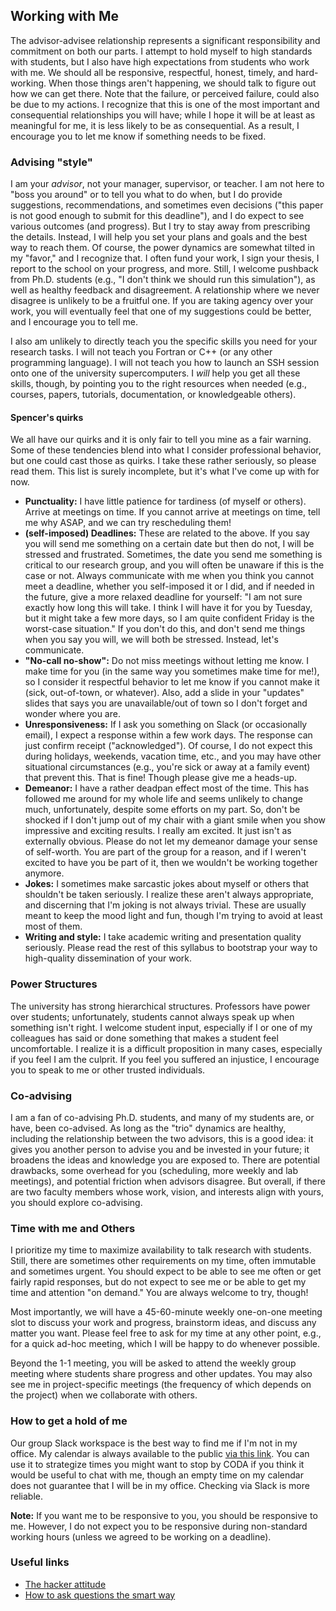 <!-- START doctoc generated TOC please keep comment here to allow auto update -->
<!-- DON'T EDIT THIS SECTION, INSTEAD RE-RUN doctoc TO UPDATE -->
<!-- END doctoc generated TOC please keep comment here to allow auto update -->

## Working with Me

The advisor-advisee relationship represents a significant responsibility and commitment on both our parts.
I attempt to hold myself to high standards with students, but I also have high expectations from students who work with me.
We should all be responsive, respectful, honest, timely, and hard-working.
When those things aren't happening, we should talk to figure out how we can get there.
Note that the failure, or perceived failure, could also be due to my actions.
I recognize that this is one of the most important and consequential relationships you will have; while I hope it will be at least as meaningful for me, it is less likely to be as consequential.
As a result, I encourage you to let me know if something needs to be fixed.

### Advising "style"

I am your _advisor_, not your manager, supervisor, or teacher.
I am not here to "boss you around" or to tell you what to do when, but I do provide suggestions, recommendations, and sometimes even decisions ("this paper is not good enough to submit for this deadline"), and I do expect to see various outcomes (and progress). 
But I try to stay away from prescribing the details.
Instead, I will help you set your plans and goals and the best way to reach them.
Of course, the power dynamics are somewhat tilted in my "favor," and I recognize that. 
I often fund your work, I sign your thesis, I report to the school on your progress, and more.
Still, I welcome pushback from Ph.D. students (e.g., "I don't think we should run this simulation"), as well as healthy feedback and disagreement.
A relationship where we never disagree is unlikely to be a fruitful one. 
If you are taking agency over your work, you will eventually feel that one of my suggestions could be better, and I encourage you to tell me.

I also am unlikely to directly teach you the specific skills you need for your research tasks.
I will not teach you Fortran or C++ (or any other programming language).
I will not teach you how to launch an SSH session onto one of the university supercomputers.
I _will_ help you get all these skills, though, by pointing you to the right resources when needed (e.g., courses, papers, tutorials, documentation, or knowledgeable others).

#### Spencer's quirks

We all have our quirks and it is only fair to tell you mine as a fair warning.
Some of these tendencies blend into what I consider professional behavior, but one could cast those as quirks.
I take these rather seriously, so please read them.
This list is surely incomplete, but it's what I've come up with for now.
* __Punctuality:__ I have little patience for tardiness (of myself or others). Arrive at meetings on time. If you cannot arrive at meetings on time, tell me why ASAP, and we can try rescheduling them!
* __(self-imposed) Deadlines:__ These are related to the above. If you say you will send me something on a certain date but then do not, I will be stressed and frustrated. Sometimes, the date you send me something is critical to our research group, and you will often be unaware if this is the case or not. Always communicate with me when you think you cannot meet a deadline, whether you self-imposed it or I did, and if needed in the future, give a more relaxed deadline for yourself: "I am not sure exactly how long this will take. I think I will have it for you by Tuesday, but it might take a few more days, so I am quite confident Friday is the worst-case situation." If you don't do this, and don't send me things when you say you will, we will both be stressed. Instead, let's communicate. 
* __"No-call no-show":__ Do not miss meetings without letting me know. I make time for you (in the same way you sometimes make time for me!), so I consider it respectful behavior to let me know if you cannot make it (sick, out-of-town, or whatever). Also, add a slide in your "updates" slides that says you are unavailable/out of town so I don't forget and wonder where you are.
* __Unresponsiveness:__ If I ask you something on Slack (or occasionally email), I expect a response within a few work days. The response can just confirm receipt ("acknowledged"). Of course, I do not expect this during holidays, weekends, vacation time, etc., and you may have other situational circumstances (e.g., you're sick or away at a family event) that prevent this. That is fine! Though please give me a heads-up.
* __Demeanor:__ I have a rather deadpan effect most of the time. This has followed me around for my whole life and seems unlikely to change much, unfortunately, despite some efforts on my part. So, don't be shocked if I don't jump out of my chair with a giant smile when you show impressive and exciting results. I really am excited. It just isn't as externally obvious. Please do not let my demeanor damage your sense of self-worth. You are part of the group for a reason, and if I weren't excited to have you be part of it, then we wouldn't be working together anymore.
* __Jokes:__ I sometimes make sarcastic jokes about myself or others that shouldn't be taken seriously. I realize these aren't always appropriate, and discerning that I'm joking is not always trivial. These are usually meant to keep the mood light and fun, though I'm trying to avoid at least most of them.
* __Writing and style:__ I take academic writing and presentation quality seriously. Please read the rest of this syllabus to bootstrap your way to high-quality dissemination of your work.

### Power Structures

The university has strong hierarchical structures.
Professors have power over students; unfortunately, students cannot always speak up when something isn't right.
I welcome student input, especially if I or one of my colleagues has said or done something that makes a student feel uncomfortable.
I realize it is a difficult proposition in many cases, especially if you feel I am the culprit.
If you feel you suffered an injustice, I encourage you to speak to me or other trusted individuals.

### Co-advising

I am a fan of co-advising Ph.D. students, and many of my students are, or have, been co-advised.
As long as the "trio" dynamics are healthy, including the relationship between the two advisors, this is a good idea: it gives you another person to advise you and be invested in your future; it broadens the ideas and knowledge you are exposed to.
There are potential drawbacks, some overhead for you (scheduling, more weekly and lab meetings), and potential friction when advisors disagree.
But overall, if there are two faculty members whose work, vision, and interests align with yours, you should explore co-advising.

### Time with me and Others

I prioritize my time to maximize availability to talk research with students.
Still, there are sometimes other requirements on my time, often immutable and sometimes urgent.
You should expect to be able to see me often or get fairly rapid responses, but do not expect to see me or be able to get my time and attention "on demand."
You are always welcome to try, though!

Most importantly, we will have a 45-60-minute weekly one-on-one meeting slot to discuss your work and progress, brainstorm ideas, and discuss any matter you want.
Please feel free to ask for my time at any other point, e.g., for a quick ad-hoc meeting, which I will be happy to do whenever possible.

Beyond the 1-1 meeting, you will be asked to attend the weekly group meeting where students share progress and other updates.
You may also see me in project-specific meetings (the frequency of which depends on the project) when we collaborate with others.

### How to get a hold of me

Our group Slack workspace is the best way to find me if I'm not in my office.
My calendar is always available to the public [via this link](https://outlook.office365.com/calendar/published/89a8b6b3591343ecb432e9a56a04e5f3@gatech.edu/8133a21aea4c4970b3049d3fffee2c066536954178697437005/calendar.html).
You can use it to strategize times you might want to stop by CODA if you think it would be useful to chat with me, though an empty time on my calendar does not guarantee that I will be in my office.
Checking via Slack is more reliable.

__Note:__ If you want me to be responsive to you, you should be responsive to me.
However, I do not expect you to be responsive during non-standard working hours (unless we agreed to be working on a deadline).

### Useful links

* [The hacker attitude](http://www.catb.org/~esr/faqs/hacker-howto.html#attitude)
* [How to ask questions the smart way](http://www.catb.org/~esr/faqs/smart-questions.html)
